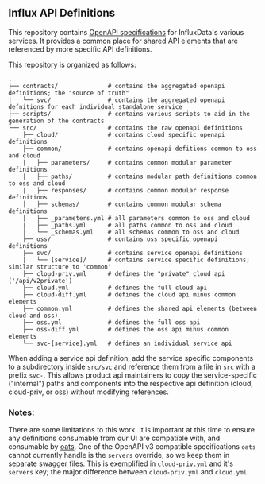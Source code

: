 ## Influx API Definitions

This repository contains [OpenAPI specifications](https://www.openapis.org/) for InfluxData's various services. It provides a common place for shared API elements that are referenced by more specific API definitions.

This repository is organized as follows:

```
.
├── contracts/              # contains the aggregated openapi definitions; the "source of truth"
|   └── svc/                # contains the aggregated openapi defnitions for each individual standalone service
├── scripts/                # contains various scripts to aid in the generation of the contracts
└── src/                    # contains the raw openapi definitions
    ├── cloud/              # contains cloud specific openapi definitions
    ├── common/             # contains openapi defitions common to oss and cloud
    |   ├── parameters/     # contains common modular parameter definitions
    |   ├── paths/          # contains modular path definitions common to oss and cloud
    |   ├── responses/      # contains common modular response definitions
    │   ├── schemas/        # contains common modular schema definitions
    |   ├── _parameters.yml # all parameters common to oss and cloud
    |   ├── _paths.yml      # all paths common to oss and cloud
    │   └── _schemas.yml    # all schemas common to oss anc cloud
    ├── oss/                # contains oss specific openapi definitions
    ├── svc/                # contains service openapi definitions
    |   └── [service]/      # contains service specific definitions; similar structure to 'common'
    ├── cloud-priv.yml      # defines the "private" cloud api ('/api/v2private')
    ├── cloud.yml           # defines the full cloud api
    ├── cloud-diff.yml      # defines the cloud api minus common elements
    ├── common.yml          # defines the shared api elements (between cloud and oss)
    ├── oss.yml             # defines the full oss api
    ├── oss-diff.yml        # defines the oss api minus common elements
    └── svc-[service].yml   # defines an individual service api
```

When adding a service api definition, add the service specific components to a subdirectory inside `src/svc` and reference them from a file in `src` with a prefix `svc-`. This allows product api maintainers to copy the service-specific ("internal") paths and components into the respective api definition (cloud, cloud-priv, or oss) without modifying references.

### Notes:

There are some limitations to this work. It is important at this time to ensure any definitions consumable from our UI are compatible with, and consumable by [oats](https://github.com/influxdata/oats). One of the OpenAPI v3 compatible specifications `oats` cannot currently handle is the `servers` override, so we keep them in separate swagger files. This is exemplified in `cloud-priv.yml` and it's `servers` key; the major difference between `cloud-priv.yml` and `cloud.yml`.
